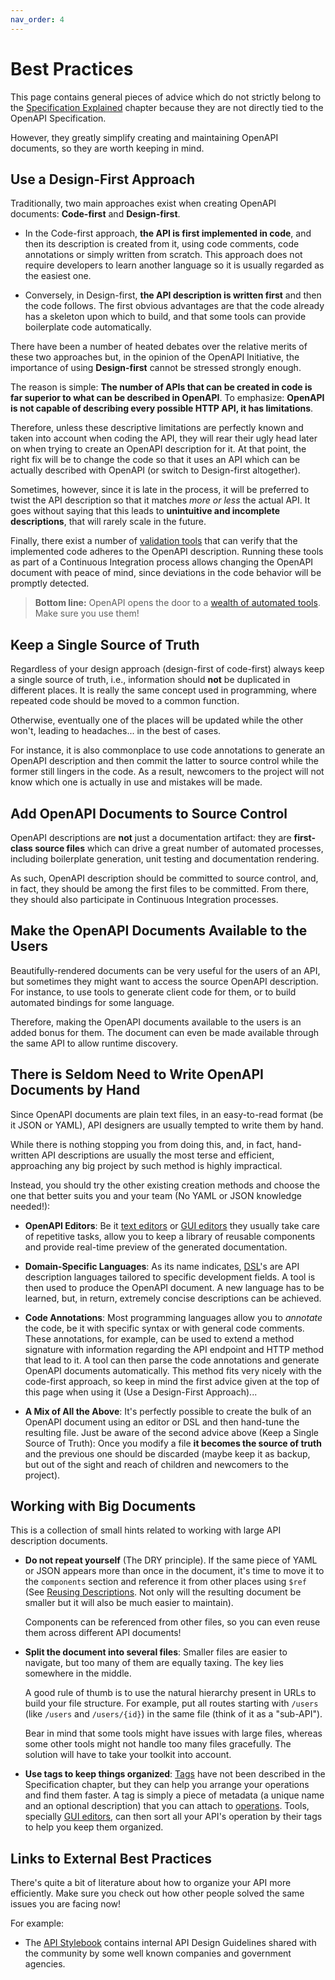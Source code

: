 ```yaml
---
nav_order: 4
---
```


# Best Practices

This page contains general pieces of advice which do not strictly belong to the [Specification Explained](specification.md) chapter because they are not directly tied to the OpenAPI Specification.

However, they greatly simplify creating and maintaining OpenAPI documents, so they are worth keeping in mind.

## Use a Design-First Approach

Traditionally, two main approaches exist when creating OpenAPI documents: **Code-first** and **Design-first**.

- In the Code-first approach, **the API is first implemented in code**, and then its description is created from it, using code comments, code annotations or simply written from scratch. This approach does not require developers to learn another language so it is usually regarded as the easiest one.

- Conversely, in Design-first, **the API description is written first** and then the code follows. The first obvious advantages are that the code already has a skeleton upon which to build, and that some tools can provide boilerplate code automatically.

There have been a number of heated debates over the relative merits of these two approaches but, in the opinion of the OpenAPI Initiative, the importance of using **Design-first** cannot be stressed strongly enough.

The reason is simple: **The number of APIs that can be created in code is far superior to what can be described in OpenAPI**. To emphasize: **OpenAPI is not capable of describing every possible HTTP API, it has limitations**.

Therefore, unless these descriptive limitations are perfectly known and taken into account when coding the API, they will rear their ugly head later on when trying to create an OpenAPI description for it. At that point, the right fix will be to change the code so that it uses an API which can be actually described with OpenAPI (or switch to Design-first altogether).

Sometimes, however, since it is late in the process, it will be preferred to twist the API description so that it matches *more or less* the actual API. It goes without saying that this leads to **unintuitive and incomplete descriptions**, that will rarely scale in the future.

Finally, there exist a number of [validation tools](https://openapi.tools/#data-validators) that can verify that the implemented code adheres to the OpenAPI description. Running these tools as part of a Continuous Integration process allows changing the OpenAPI document with peace of mind, since deviations in the code behavior will be promptly detected.

> **Bottom line:**
> OpenAPI opens the door to a [wealth of automated tools](https://openapi.tools). Make sure you use them!

## Keep a Single Source of Truth

Regardless of your design approach (design-first of code-first) always keep a single source of truth, i.e., information should **not** be duplicated in different places. It is really the same concept used in programming, where repeated code should be moved to a common function.

Otherwise, eventually one of the places will be updated while the other won't, leading to headaches... in the best of cases.

For instance, it is also commonplace to use code annotations to generate an OpenAPI description and then commit the latter to source control while the former still lingers in the code. As a result, newcomers to the project will not know which one is actually in use and mistakes will be made.

## Add OpenAPI Documents to Source Control

OpenAPI descriptions are **not** just a documentation artifact: they are **first-class source files** which can drive a great number of automated processes, including boilerplate generation, unit testing and documentation rendering.

As such, OpenAPI description should be committed to source control, and, in fact, they should be among the first files to be committed. From there, they should also participate in Continuous Integration processes.

## Make the OpenAPI Documents Available to the Users

Beautifully-rendered documents can be very useful for the users of an API, but sometimes they might want to access the source OpenAPI description. For instance, to use tools to generate client code for them, or to build automated bindings for some language.

Therefore, making the OpenAPI documents available to the users is an added bonus for them. The document can even be made available through the same API to allow runtime discovery.

## There is Seldom Need to Write OpenAPI Documents by Hand

Since OpenAPI documents are plain text files, in an easy-to-read format (be it JSON or YAML), API designers are usually tempted to write them by hand.

While there is nothing stopping you from doing this, and, in fact, hand-written API descriptions are usually the most terse and efficient, approaching any big project by such method is highly impractical.

Instead, you should try the other existing creation methods and choose the one that better suits you and your team (No YAML or JSON knowledge needed!):

- **OpenAPI Editors**: Be it [text editors](https://openapi.tools/#text-editors) or [GUI editors](https://openapi.tools/#gui-editors) they usually take care of repetitive tasks, allow you to keep a library of reusable components and provide real-time preview of the generated documentation.

- **Domain-Specific Languages**: As its name indicates, [DSL](https://openapi.tools/#dsl)'s are API description languages tailored to specific development fields. A tool is then used to produce the OpenAPI document. A new language has to be learned, but, in return, extremely concise descriptions can be achieved.

- **Code Annotations**: Most programming languages allow you to _annotate_ the code, be it with specific syntax or with general code comments. These annotations, for example, can be used to extend a method signature with information regarding the API endpoint and HTTP method that lead to it. A tool can then parse the code annotations and generate OpenAPI documents automatically. This method fits very nicely with the code-first approach, so keep in mind the first advice given at the top of this page when using it (Use a Design-First Approach)...

- **A Mix of All the Above**: It's perfectly possible to create the bulk of an OpenAPI document using an editor or DSL and then hand-tune the resulting file. Just be aware of the second advice above (Keep a Single Source of Truth): Once you modify a file **it becomes the source of truth** and the previous one should be discarded (maybe keep it as backup, but out of the sight and reach of children and newcomers to the project).

## Working with Big Documents

This is a collection of small hints related to working with large API description documents.

- **Do not repeat yourself** (The DRY principle). If the same piece of YAML or JSON appears more than once in the document, it's time to move it to the `components` section and reference it from other places using `$ref` (See [Reusing Descriptions](specification-components.md). Not only will the resulting document be smaller but it will also be much easier to maintain).

  Components can be referenced from other files, so you can even reuse them across different API documents!

- **Split the document into several files**: Smaller files are easier to navigate, but too many of them are equally taxing. The key lies somewhere in the middle.

  A good rule of thumb is to use the natural hierarchy present in URLs to build your file structure. For example, put all routes starting with `/users` (like `/users` and `/users/{id}`) in the same file (think of it as a "sub-API").

  Bear in mind that some tools might have issues with large files, whereas some other tools might not handle too many files gracefully. The solution will have to take your toolkit into account.

- **Use tags to keep things organized**: [Tags](https://spec.openapis.org/oas/v3.1.0#oasTags) have not been described in the Specification chapter, but they can help you arrange your operations and find them faster. A tag is simply a piece of metadata (a unique name and an optional description) that you can attach to [operations](specification-paths.md). Tools, specially [GUI editors](https://openapi.tools/#gui-editors), can then sort all your API's operation by their tags to help you keep them organized.

## Links to External Best Practices

There's quite a bit of literature about how to organize your API more efficiently. Make sure you check out how other people solved the same issues you are facing now!

For example:

- The [API Stylebook](http://apistylebook.com/design/guidelines/) contains internal API Design Guidelines shared with the community by some well known companies and government agencies.
